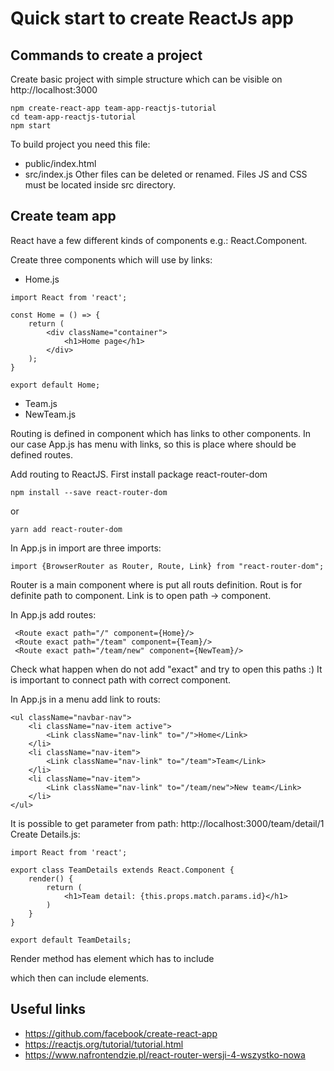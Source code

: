 # Quick start to create ReactJs app

## Commands to create a project

Create basic project with simple structure which can be visible on http://localhost:3000
```angular2html
npm create-react-app team-app-reactjs-tutorial
cd team-app-reactjs-tutorial
npm start
```

To build project you need this file:
- public/index.html
- src/index.js
Other files can be deleted or renamed. Files JS and CSS must be located inside src directory.

## Create team app
React have a few different kinds of components e.g.: React.Component.

Create three components which will use by links:
- Home.js
```angular2html
import React from 'react';

const Home = () => {
    return (
        <div className="container">
            <h1>Home page</h1>
        </div>
    );
}

export default Home;
```
- Team.js
- NewTeam.js 

Routing is defined in component which has links to other components. In our case App.js has menu with links, so this is 
place where should be defined routes. 

Add routing to ReactJS. First install package react-router-dom
```angular2html
npm install --save react-router-dom
```
or 
```angular2html
yarn add react-router-dom
```

In App.js in import are three imports:
```angular2html
import {BrowserRouter as Router, Route, Link} from "react-router-dom";
```
Router is a main component where is put all routs definition. 
Rout is for definite path to component. 
Link is to open path -> component. 

In App.js add routes:
```angular2html
 <Route exact path="/" component={Home}/>
 <Route exact path="/team" component={Team}/>
 <Route exact path="/team/new" component={NewTeam}/>
``` 
Check what happen when do not add "exact" and try to open this paths :) It is important to connect path with correct component. 

In App.js in a menu add link to routs:
```angular2html
<ul className="navbar-nav">
    <li className="nav-item active">
        <Link className="nav-link" to="/">Home</Link>
    </li>
    <li className="nav-item">
        <Link className="nav-link" to="/team">Team</Link>
    </li>
    <li className="nav-item">
        <Link className="nav-link" to="/team/new">New team</Link>
    </li>
</ul>
```

It is possible to get parameter from path: http://localhost:3000/team/detail/1
Create Details.js:
```angular2html
import React from 'react';

export class TeamDetails extends React.Component {
    render() {
        return (
            <h1>Team detail: {this.props.match.params.id}</h1>
        )
    }
}

export default TeamDetails;
```

Render method has <Router> element which has to include <div> which then can include <Route> elements. 

 
## Useful links
- https://github.com/facebook/create-react-app 
- https://reactjs.org/tutorial/tutorial.html
- https://www.nafrontendzie.pl/react-router-wersji-4-wszystko-nowa

